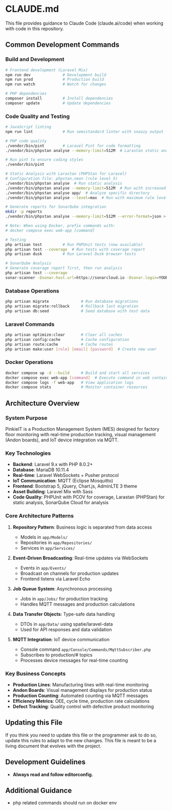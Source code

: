 # CLAUDE.md

This file provides guidance to Claude Code (claude.ai/code) when working with code in this repository.

## Common Development Commands

### Build and Development
```bash
# Frontend development (Laravel Mix)
npm run dev              # Development build
npm run prod             # Production build  
npm run watch            # Watch for changes

# PHP dependencies
composer install         # Install dependencies
composer update          # Update dependencies
```

### Code Quality and Testing
```bash
# JavaScript linting
npm run lint             # Run semistandard linter with snazzy output

# PHP code quality
./vendor/bin/pint        # Laravel Pint for code formatting
./vendor/bin/phpstan analyse --memory-limit=512M  # Larastan static analysis

# Run pint to ensure coding styles
./vendor/bin/pint

# Static Analysis with Larastan (PHPStan for Laravel)
# Configuration file: phpstan.neon (rule level 5)
./vendor/bin/phpstan analyse  # Run static analysis
./vendor/bin/phpstan analyse --memory-limit=512M  # Run with increased memory
./vendor/bin/phpstan analyse app/  # Analyze specific directory
./vendor/bin/phpstan analyse --level=max  # Run with maximum rule level

# Generate reports for SonarQube integration
mkdir -p reports
./vendor/bin/phpstan analyse --memory-limit=512M --error-format=json > reports/phpstan.json

# Note: When using Docker, prefix commands with:
# docker compose exec web-app [command]

# Testing
php artisan test         # Run PHPUnit tests (now available)
php artisan test --coverage  # Run tests with coverage report
php artisan dusk         # Run Laravel Dusk browser tests

# SonarQube Analysis
# Generate coverage report first, then run analysis
php artisan test --coverage
sonar-scanner -Dsonar.host.url=https://sonarcloud.io -Dsonar.login=YOUR_TOKEN
```

### Database Operations
```bash
php artisan migrate              # Run database migrations
php artisan migrate:rollback     # Rollback last migration
php artisan db:seed              # Seed database with test data
```

### Laravel Commands
```bash
php artisan optimize:clear       # Clear all caches
php artisan config:cache         # Cache configuration
php artisan route:cache          # Cache routes
php artisan make:user [role] [email] [password]  # Create new user
```

### Docker Operations
```bash
docker compose up -d --build     # Build and start all services
docker compose exec web-app [command]  # Execute command in web container
docker compose logs -f web-app   # View application logs
docker compose stats             # Monitor container resources
```

## Architecture Overview

### System Purpose
PinkieIT is a Production Management System (MES) designed for factory floor monitoring with real-time production tracking, visual management (Andon boards), and IoT device integration via MQTT.

### Key Technologies
- **Backend**: Laravel 9.x with PHP 8.0.2+
- **Database**: MariaDB 10.11.4
- **Real-time**: Laravel WebSockets + Pusher protocol
- **IoT Communication**: MQTT (Eclipse Mosquitto)
- **Frontend**: Bootstrap 5, jQuery, Chart.js, AdminLTE 3 theme
- **Asset Building**: Laravel Mix with Sass
- **Code Quality**: PHPUnit with PCOV for coverage, Larastan (PHPStan) for static analysis, SonarQube Cloud for analysis

### Core Architecture Patterns

1. **Repository Pattern**: Business logic is separated from data access
   - Models in `app/Models/`
   - Repositories in `app/Repositories/`
   - Services in `app/Services/`

2. **Event-Driven Broadcasting**: Real-time updates via WebSockets
   - Events in `app/Events/`
   - Broadcast on channels for production updates
   - Frontend listens via Laravel Echo

3. **Job Queue System**: Asynchronous processing
   - Jobs in `app/Jobs/` for production tracking
   - Handles MQTT messages and production calculations

4. **Data Transfer Objects**: Type-safe data handling
   - DTOs in `app/Data/` using spatie/laravel-data
   - Used for API responses and data validation

5. **MQTT Integration**: IoT device communication
   - Console command `app/Console/Commands/MqttSubscriber.php`
   - Subscribes to production/# topics
   - Processes device messages for real-time counting

### Key Business Concepts
- **Production Lines**: Manufacturing lines with real-time monitoring
- **Andon Boards**: Visual management displays for production status
- **Production Counting**: Automated counting via MQTT messages
- **Efficiency Metrics**: OEE, cycle time, production rate calculations
- **Defect Tracking**: Quality control with defective product monitoring

## Updating this File

If you think you need to update this file or the programmer ask to do so, update this rules to adapt to the new changes. This file is meant to be a living document that evolves with the project.

## Development Guidelines
- **Always read and follow editorconfig.**

## Additional Guidance
- php related commands should run on docker env
```
